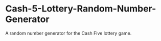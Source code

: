 # Cash-5-Lottery-Random-Number-Generator
A random number generator for the Cash Five lottery game. 
